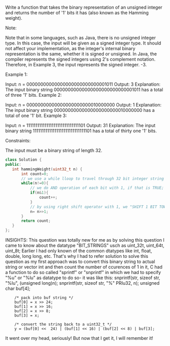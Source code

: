 Write a function that takes the binary representation of an unsigned integer and returns the number of '1' bits it has (also known as the Hamming weight).

Note:

Note that in some languages, such as Java, there is no unsigned integer type. In this case, the input will be given as a signed integer type. It should not affect your implementation, as the integer's internal binary representation is the same, whether it is signed or unsigned.
In Java, the compiler represents the signed integers using 2's complement notation. Therefore, in Example 3, the input represents the signed integer. -3.
 

Example 1:

Input: n = 00000000000000000000000000001011
Output: 3
Explanation: The input binary string 00000000000000000000000000001011 has a total of three '1' bits.
Example 2:

Input: n = 00000000000000000000000010000000
Output: 1
Explanation: The input binary string 00000000000000000000000010000000 has a total of one '1' bit.
Example 3:

Input: n = 11111111111111111111111111111101
Output: 31
Explanation: The input binary string 11111111111111111111111111111101 has a total of thirty one '1' bits.
 

Constraints:

The input must be a binary string of length 32.
 
 
 ```cpp
class Solution {
public:
    int hammingWeight(uint32_t n) {
        int count=0;
        // we use a while lloop to travel through 32 bit integer string n
        while(n!=0){
            // we do AND operation of each bit with 1, if that is TRUE; we increase count
            if(n&1){
                count++;
            }
            // by using right shift operator with 1, we "SHIFT 1 BIT TOWARDS RIGHT" in n and check again
            n= n>>1;
        }
        return count;
    }
};
```


INSIGHTS:
This question was totally new for me as by solving this question I came to know about the datatype "BIT_STRINGS" usch as uint_32t, uint_64t, uint_8t;
Earlier I had only known of the common dtatypes like int, float, double, long long, etc.
That's why I had to refer solution to solve this question as my first approach was to convert this binary string to actual string or vector int and then count the number of ccurences of 1 in it,
C had a function to do so called "sprintf" or "snprintf" in which we had to specify "%u" or "%lu" as datatype to do so-
it was like this: snprintf(str, sizeof str, "%lu", (unsigned long)n);
snprintf(str, sizeof str, "%" PRIu32, n);
 unsigned char buf[4];
 
        /* pack into buf string */
        buf[0] = x >> 24;
        buf[1] = x >> 16;
        buf[2] = x >> 8;
        buf[3] = x;
 
        /* convert the string back to a uint32_t */
        y = (buf[0] <<  24) | (buf[1] << 16) | (buf[2] << 8) | buf[3];
        
It went over my head, seriously!
But now that I get it, I will remember it!
 
